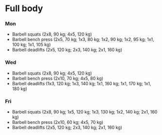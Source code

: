 # Full body
### Mon
* Barbell squats (2x8, 90 kg; 4x5, 120 kg)
* Barbell bench press (2x5, 70 kg; 1x3, 80 kg; 1x2, 90 kg; 1x2, 95 kg; 1x1, 100 kg; 1x1, 105 kg)
* Barbell deadlifts (2x5, 120 kg; 2x3, 140 kg; 2x1, 160 kg)

### Wed
* Barbell squats (2x8, 90 kg; 4x5, 120 kg)
* Barbell bench press (2x10, 70 kg; 4x5, 80 kg)
* Barbell deadlifts (1x3, 120 kg; 1x3, 140 kg; 1x1, 160 kg; 1x1, 170 kg; 1x1, 180 kg)

### Fri
* Barbell squats (2x8, 90 kg; 1x5, 120 kg; 1x3, 130 kg; 1x2, 140 kg; 2x1, 160 kg)
* Barbell bench press (2x10, 60 kg; 4x5, 70 kg)
* Barbell deadlifts (2x5, 120 kg; 2x3, 140 kg; 2x1, 160 kg)

